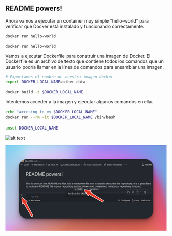 ## README powers!

Ahora vamos a ejecutar un container muy simple "hello-world" para verificar que Docker está instalado y funcionando correctamente.

```bash {"id":"01HZ3GNG0J4FEGBVPFC1FQ34E5"}
docker run hello-world
```

```sh {"id":"01HZ3FX1GJ2DN1TM40REMK8CXP"}
docker run hello-world
```

Vamos a ejecutar Dockerfile para construir una imagen de Docker. El Dockerfile es un archivo de texto que contiene todos los comandos que un usuario podría llamar en la línea de comandos para ensamblar una imagen.

```sh {"id":"01HZ3GNPEQJSCW5W06QE4VJWVG"}
# Exportamos el nombre de nuestra imagen docker
export DOCKER_LOCAL_NAME=other-data

```

```sh {"id":"01HZ3G23H92HFBEEK2PRQH69ZD"}
docker build -t $DOCKER_LOCAL_NAME .
```

Intentemos acceder a la imagen y ejecutar algunos comandos en ella.

```sh {"id":"01HZ3G6WYXC4W5T4Q3HQWCM1MB"}
echo "accesing to my $DOCKER_LOCAL_NAME"
docker run --rm -it $DOCKER_LOCAL_NAME /bin/bash

unset DOCKER_LOCAL_NAME
```

![alt text](<CleanShot 2024-05-29 at 20.17.05.gif>)

![alt text](<CleanShot 2024-05-29 at 20.44.08@2x.png>)